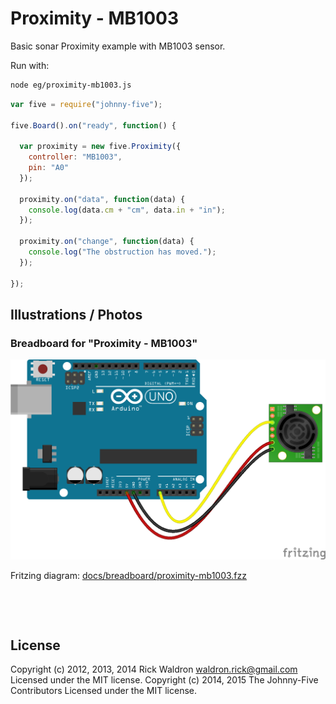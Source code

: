 <!--remove-start-->

# Proximity - MB1003


Basic sonar Proximity example with MB1003 sensor.


Run with:
```bash
node eg/proximity-mb1003.js
```

<!--remove-end-->

```javascript
var five = require("johnny-five");

five.Board().on("ready", function() {

  var proximity = new five.Proximity({
    controller: "MB1003",
    pin: "A0"
  });

  proximity.on("data", function(data) {
    console.log(data.cm + "cm", data.in + "in");
  });

  proximity.on("change", function(data) {
    console.log("The obstruction has moved.");
  });

});

```


## Illustrations / Photos


### Breadboard for "Proximity - MB1003"



![docs/breadboard/proximity-mb1003.png](breadboard/proximity-mb1003.png)<br>

Fritzing diagram: [docs/breadboard/proximity-mb1003.fzz](breadboard/proximity-mb1003.fzz)

&nbsp;





&nbsp;

<!--remove-start-->

## License
Copyright (c) 2012, 2013, 2014 Rick Waldron <waldron.rick@gmail.com>
Licensed under the MIT license.
Copyright (c) 2014, 2015 The Johnny-Five Contributors
Licensed under the MIT license.

<!--remove-end-->
